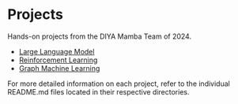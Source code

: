 # Projects

Hands-on projects from the DIYA Mamba Team of 2024.

- [Large Language Model](llm)
- [Reinforcement Learning](rl)
- [Graph Machine Learning](graph)

For more detailed information on each project, refer to the individual README.md files located in their respective directories.
